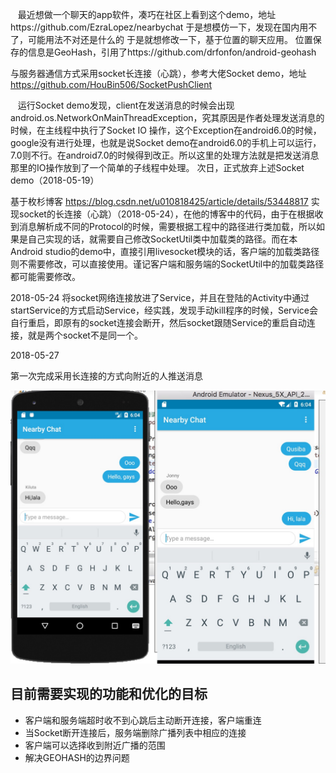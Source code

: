     最近想做一个聊天的app软件，凑巧在社区上看到这个demo，地址https://github.com/EzraLopez/nearbychat
	于是想模仿一下，发现在国内用不了，可能用法不对还是什么的
于是就想修改一下，基于位置的聊天应用。
位置保存的信息是GeoHash，引用了https://github.com/drfonfon/android-geohash

与服务器通信方式采用socket长连接（心跳），参考大佬Socket demo，地址 https://github.com/HouBin506/SocketPushClient

    运行Socket demo发现，client在发送消息的时候会出现android.os.NetworkOnMainThreadException，究其原因是作者处理发送消息的时候，在主线程中执行了Socket IO 操作，这个Exception在android6.0的时候，google没有进行处理，也就是说Socket demo在android6.0的手机上可以运行，7.0则不行。在android7.0的时候得到改正。所以这里的处理方法就是把发送消息那里的IO操作放到了一个简单的子线程中处理。
次日，正式放弃上述Socket demo（2018-05-19）

基于枚杉博客 https://blog.csdn.net/u010818425/article/details/53448817 实现socket的长连接（心跳）（2018-05-24），在他的博客中的代码，由于在根据收到消息解析成不同的Protocol的时候，需要根据工程中的路径进行类加载，所以如果是自己实现的话，就需要自己修改SocketUtil类中加载类的路径。而在本Android studio的demo中，直接引用livesocket模块的话，客户端的加载类路径则不需要修改，可以直接使用。谨记客户端和服务端的SocketUtil中的加载类路径都可能需要修改。

2018-05-24
将socket网络连接放进了Service，并且在登陆的Activity中通过startService的方式启动Service，经实践，发现手动kill程序的时候，Service会自行重启，即原有的socket连接会断开，然后socket跟随Service的重启自动连接，就是两个socket不是同一个。


2018-05-27

第一次完成采用长连接的方式向附近的人推送消息

![效果图](https://github.com/Luffy-D-Monkey/NearByChat/blob/master/WechatIMG9.jpeg)

 
目前需要实现的功能和优化的目标
-------  
* 客户端和服务端超时收不到心跳后主动断开连接，客户端重连
* 当Socket断开连接后，服务端删除广播列表中相应的连接
* 客户端可以选择收到附近广播的范围
* 解决GEOHASH的边界问题
